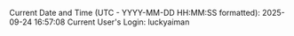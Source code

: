 Current Date and Time (UTC - YYYY-MM-DD HH:MM:SS formatted): 2025-09-24 16:57:08
Current User's Login: luckyaiman
